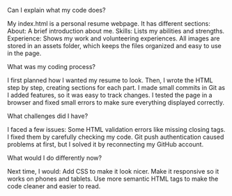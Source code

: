Can I explain what my code does?

My index.html is a personal resume webpage. It has different sections:
About: A brief introduction about me.
Skills: Lists my abilities and strengths.
Experience: Shows my work and volunteering experiences.
All images are stored in an assets folder, which keeps the files organized and easy to use in the page.

What was my coding process?

I first planned how I wanted my resume to look. Then, I wrote the HTML step by step, creating sections for each part. I made small commits in Git as I added features, so it was easy to track changes. I tested the page in a browser and fixed small errors to make sure everything displayed correctly.

What challenges did I have?

I faced a few issues:
Some HTML validation errors like missing closing tags. I fixed them by carefully checking my code.
Git push authentication caused problems at first, but I solved it by reconnecting my GitHub account.

What would I do differently now?

Next time, I would:
Add CSS to make it look nicer.
Make it responsive so it works on phones and tablets.
Use more semantic HTML tags to make the code cleaner and easier to read.